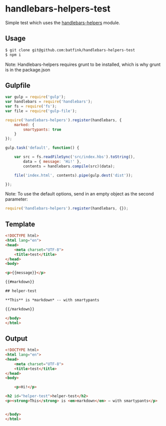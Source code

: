 handlebars-helpers-test
=======================

Simple test which uses the [handlebars-helpers](https://github.com/assemble/handlebars-helpers) module.

## Usage

```bash
$ git clone git@github.com:batfink/handlebars-helpers-test
$ npm i
```

Note: Handlebars-helpers requires grunt to be installed, which is why grunt is in the package.json

## Gulpfile

```js
var gulp = require('gulp');
var handlebars = require('handlebars');
var fs = require('fs');
var file = require('gulp-file');

require('handlebars-helpers').register(handlebars, {
    marked: {
        smartypants: true
    }
});

gulp.task('default', function() {

    var src = fs.readFileSync('src/index.hbs').toString(),
        data = { message: 'Hi!' },
        contents = handlebars.compile(src)(data);

    file('index.html', contents).pipe(gulp.dest('dist'));

});
```

Note: To use the default options, send in an empty object as the second parameter: 

```js
require('handlebars-helpers').register(handlebars, {});
```

## Template
```html
<!DOCTYPE html>
<html lang="en">
<head>
    <meta charset="UTF-8">
    <title>test</title>
</head>
<body>

<p>{{message}}</p>

{{#markdown}}

## helper-test

**This** is *markdown* -- with smartypants

{{/markdown}}

</body>
</html>
```

## Output
```html
<!DOCTYPE html>
<html lang="en">
<head>
    <meta charset="UTF-8">
    <title>test</title>
</head>
<body>

    <p>Hi!</p>

<h2 id="helper-test">helper-test</h2>
<p><strong>This</strong> is <em>markdown</em> — with smartypants</p>


</body>
</html>
```
